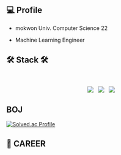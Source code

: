 <h2><b>💻 Profile</b></h2>

  - mokwon Univ. Computer Science 22

  - Machine Learning Engineer

<h2><b>🛠 Stack 🛠</b></h2>
</br>
<p align="center">
<img src="https://img.shields.io/badge/C-A8B9CC?style=flat-square&logo=C&logoColor=white"></a> &nbsp
<img src="https://img.shields.io/badge/c++-00599C?style=flat-square&logo=c%2B%2B&logoColor=white"/></a> &nbsp 
<img src="https://img.shields.io/badge/Python-3776AB?style=flat-squaree&logo=Python&logoColor=white"></a> &nbsp
  
## BOJ
[![Solved.ac Profile](http://mazassumnida.wtf/api/v2/generate_badge?boj=gabriel227)](https://solved.ac/gabriel227/)

## 📜 CAREER
